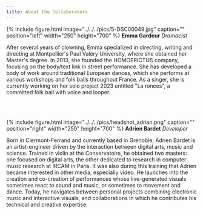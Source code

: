 ```yaml
---
title: About the Collaborators
---
```



{% include figure.html image="../../../pics/5-DSC00049.jpg" caption="" position="left" width="250" height="700" %}
**Emma Gardeur**
*Dramacist*

After several years of clowning, Emma specialized in directing, writing and directing at Montpellier's Paul Valéry University, where she obtained her Master's degree. In 2013, she founded the HOMOERICTUS company, focusing on the body/text link in street performance. She has developed a body of work around traditional European dances, which she performs at various workshops and folk balls throughout France. As a singer, she is currently working on her solo project 2023 entitled "La ronces", a committed folk ball with voice and looper.

</br>
</br>

{% include figure.html image="../../../pics/headshot_adrian.png" caption="" position="right" width="250" height="700" %}
**Adrien Bardet**
*Developer*

Born in Clermont-Ferrand and currently based in Grenoble, Adrien Bardet is an artist-engineer driven by the interaction between digital arts, music and science. Trained in violin at the Conservatoire, he obtained two masters: one focused on digital arts, the other dedicated to research in computer music research at IRCAM in Paris. It was also during this training that Adrien became interested in other media, especially video. He launches into the creation and co-creation of performances whose live-generated visuals sometimes react to sound and music, or sometimes to movement and dance. Today, he navigates between personal projects combining electronic music and interactive visuals, and collaborations in which he contributes his technical and creative expertise.

